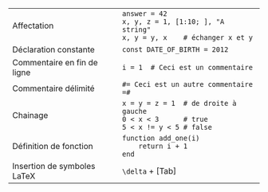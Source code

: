 |                             |                                                                                              |
| --------------------        | -----------------------------------------------------                                        |
| Affectation                 | `answer = 42`<br>`x, y, z = 1, [1:10; ], "A string"`<br>`x, y = y, x    # échanger x et y`      |
| Déclaration constante       | `const DATE_OF_BIRTH = 2012`                                                                 |
| Commentaire en fin de ligne | `i = 1  # Ceci est un commentaire`                                                            |
| Commentaire délimité        | `#= Ceci est un autre commentaire =#`                                                        |
| Chainage                    | `x = y = z = 1  # de droite à gauche`<br>`0 < x < 3      # true`<br>`5 < x != y < 5 # false` |
| Définition de fonction      | `function add_one(i)`<br>`    return i + 1`<br>`end`                                         |
| Insertion de symboles LaTeX | `\delta` + [Tab]                                                                             |
